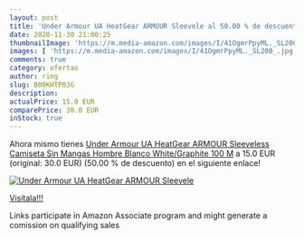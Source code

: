```yaml
---
layout: post
title: 'Under Armour UA HeatGear ARMOUR Sleevele al 50.00 % de descuento'
date: 2020-11-30 21:00:25
thumbnailImage: 'https://m.media-amazon.com/images/I/41OgmrPpyML._SL200_.jpg'
images: [ 'https://m.media-amazon.com/images/I/41OgmrPpyML._SL200_.jpg' ]
comments: true
category: ofertas
author: ring
slug: B00KHTP03G
description:
actualPrice: 15.0 EUR
comparePrice: 30.0 EUR
inStock: true
---
```


Ahora mismo tienes [Under Armour UA HeatGear ARMOUR Sleeveless  Camiseta Sin Mangas Hombre  Blanco  White/Graphite 100   M](https://www.amazon.es/dp/B00KHTP03G/?tag=tolees-21) a 15.0 EUR (original: 30.0 EUR) (50.00 %  de descuento) en el siguiente enlace!

[![Under Armour UA HeatGear ARMOUR Sleevele](https://m.media-amazon.com/images/I/41OgmrPpyML._SL200_.jpg)](https://www.amazon.es/dp/B00KHTP03G/?tag=tolees-21)

[Visítala!!!](https://www.amazon.es/dp/B00KHTP03G/?tag=tolees-21)

Links participate in Amazon Associate program and might generate a comission on qualifying sales
